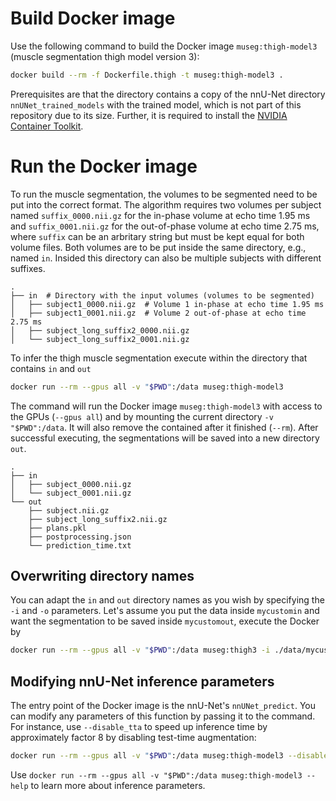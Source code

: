# Build Docker image

Use the following command to build the Docker image `museg:thigh-model3` (muscle segmentation thigh model version 3):

```bash
docker build --rm -f Dockerfile.thigh -t museg:thigh-model3 .
```

Prerequisites are that the directory contains a copy of the nnU-Net directory `nnUNet_trained_models` with the trained model, which is not part of
this repository due to its size. Further, it is required to install the [NVIDIA Container Toolkit](https://github.com/NVIDIA/nvidia-container-toolkit).

# Run the Docker image

To run the muscle segmentation, the volumes to be segmented need to be put into the correct format.
The algorithm requires two volumes per subject named `suffix_0000.nii.gz` for the in-phase volume at echo time 1.95 ms and `suffix_0001.nii.gz`
for the out-of-phase volume at echo time 2.75 ms, where `suffix` can be an arbritary string but must be kept equal for both volume files.
Both volumes are to be put inside the same directory, e.g., named `in`. Insided this directory can also be multiple subjects with different suffixes.

```
.
├── in  # Directory with the input volumes (volumes to be segmented)
│   ├── subject1_0000.nii.gz  # Volume 1 in-phase at echo time 1.95 ms
│   ├── subject1_0001.nii.gz  # Volume 2 out-of-phase at echo time 2.75 ms
│   ├── subject_long_suffix2_0000.nii.gz
│   └── subject_long_suffix2_0001.nii.gz
```

To infer the thigh muscle segmentation execute within the directory that contains `in` and `out`

```bash
docker run --rm --gpus all -v "$PWD":/data museg:thigh-model3
```

The command will run the Docker image `museg:thigh-model3` with access to the GPUs (`--gpus all`) and by mounting the current directory `-v "$PWD":/data`.
It will also remove the contained after it finished (`--rm`).
After successful executing, the segmentations will be saved into a new directory `out`.

```
.
├── in
│   ├── subject_0000.nii.gz
│   └── subject_0001.nii.gz
└── out
    ├── subject.nii.gz
    ├── subject_long_suffix2.nii.gz
    ├── plans.pkl
    ├── postprocessing.json
    └── prediction_time.txt
```

## Overwriting directory names

You can adapt the `in` and `out` directory names as you wish by specifying the `-i` and `-o` parameters.
Let's assume you put the data inside `mycustomin` and want the segmentation to be saved inside `mycustomout`, execute the Docker by

```bash
docker run --rm --gpus all -v "$PWD":/data museg:thigh3 -i ./data/mycustomin -o ./data/mycustomout
```

## Modifying nnU-Net inference parameters

The entry point of the Docker image is the nnU-Net's `nnUNet_predict`. You can modify any parameters of this function by passing it to the command.
For instance, use `--disable_tta` to speed up inference time by approximately factor 8 by disabling test-time augmentation:

```bash
docker run --rm --gpus all -v "$PWD":/data museg:thigh-model3 --disable_tta
```

Use `docker run --rm --gpus all -v "$PWD":/data museg:thigh-model3 --help` to learn more about inference parameters.
